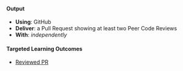 #### Output
- **Using**: GitHub
- **Deliver**: a Pull Request showing at least two Peer Code Reviews
- **With**: *independently*

#### Targeted Learning Outcomes
- [Reviewed PR](https://github.com/andela-moseni/inverted-index/pull/4)
